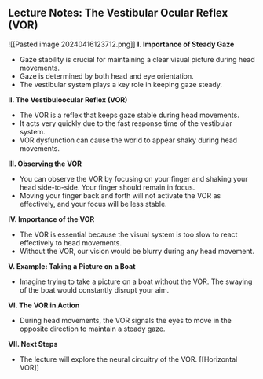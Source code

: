 ## Lecture Notes: The Vestibular Ocular Reflex (VOR)
![[Pasted image 20240416123712.png]]
**I. Importance of Steady Gaze**

- Gaze stability is crucial for maintaining a clear visual picture during head movements.
- Gaze is determined by both head and eye orientation.
- The vestibular system plays a key role in keeping gaze steady.

**II. The Vestibuloocular Reflex (VOR)**

- The VOR is a reflex that keeps gaze stable during head movements.
- It acts very quickly due to the fast response time of the vestibular system.
- VOR dysfunction can cause the world to appear shaky during head movements.

**III. Observing the VOR**

- You can observe the VOR by focusing on your finger and shaking your head side-to-side. Your finger should remain in focus.
- Moving your finger back and forth will not activate the VOR as effectively, and your focus will be less stable.

**IV. Importance of the VOR**

- The VOR is essential because the visual system is too slow to react effectively to head movements.
- Without the VOR, our vision would be blurry during any head movement.

**V. Example: Taking a Picture on a Boat**

- Imagine trying to take a picture on a boat without the VOR. The swaying of the boat would constantly disrupt your aim.

**VI. The VOR in Action**

- During head movements, the VOR signals the eyes to move in the opposite direction to maintain a steady gaze.

**VII. Next Steps**

- The lecture will explore the neural circuitry of the VOR.
[[Horizontal VOR]]